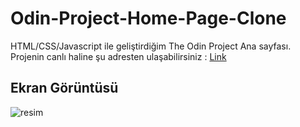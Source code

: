 # Odin-Project-Home-Page-Clone
HTML/CSS/Javascript ile geliştirdiğim  The Odin Project Ana sayfası.<br>
Projenin canlı haline şu adresten ulaşabilirsiniz : <a href="https://odin-project-home-page-clone.vercel.app/">Link</a>

## Ekran Görüntüsü
![resim](https://user-images.githubusercontent.com/58819819/220048210-3ed743aa-e61f-4b75-8f58-4bca1a117161.png)

